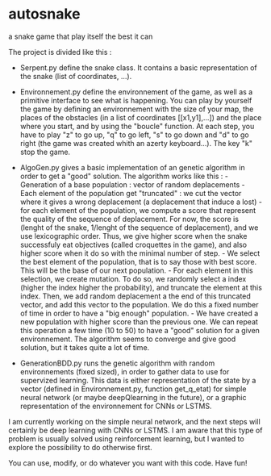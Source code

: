 # autosnake
a snake game that play itself the best it can

The project is divided like this :

  - Serpent.py define the snake class. It contains a basic representation of the snake (list of coordinates, ...). 
  
  - Environnement.py define the environnement of the game, as well as a primitive interface to see what is happening. You can play by yourself the game by 
    defining an environnement with the size of your map, the places of the obstacles (in a list of coordinates [[x1,y1],...]) and the place where you start, 
    and by using the "boucle" function. At each step, you have to play "z" to go up, "q" to go left, "s" to go down and "d" to go right (the game was created 
    whith an azerty keyboard...). The key "k" stop the game.
  
  - AlgoGen.py gives a basic implementation of an genetic algorithm in order to get a "good" solution. The algorithm works like this :
          - Generation of a base population : vector of random deplacements
          - Each element of the population get "truncated" : we cut the vector where it gives a wrong deplacement (a deplacement that induce a lost)
          - for each element of the population, we compute a score that represent the quality of the sequence of deplacement. For now, the score is 
            (lenght of the snake, 1/lenght of the sequence of deplacement), and we use lexicographic order. Thus, we give higher score when the snake successfuly
            eat objectives (called croquettes in the game), and also higher score when it do so with the minimal number of step.
          - We select the best element of the population, that is to say those with best score. This will be the base of our next population.
          - For each element in this selection, we create mutation. To do so, we randomly select a index (higher the index higher the probability), and truncate 
            the element at this index. Then, we add random deplacement a the end of this truncated vector, and add this vector to the population. We do this a fixed number of time in order to have a "big enough" population.
           - We have created a new population with higher score than the previous one. We can repeat this operation a few time (10 to 50) to have a "good" solution
            for a given environnement. The algorithm seems to converge and give good solution, but it takes quite a lot of time.
            
   - GenerationBDD.py runs the genetic algorithm with random environnements (fixed sized), in order to gather data to use for supervized learning. This data 
     is either representation of the state by a vector (defined in Environnement.py, function get_q_etat) for simple neural network (or maybe deepQlearning in the future), or a graphic representation of the environnement for CNNs or LSTMS. 
     
I am currently working on the simple neural network, and the next steps will certainly be deep learning with CNNs or LSTMS. I am aware that this type of problem
is usually solved using reinforcement learning, but I wanted to explore the possibility to do otherwise first.

You can use, modify, or do whatever you want with this code.
Have fun!
